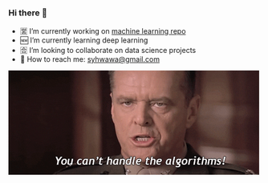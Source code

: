 ### Hi there :wave:

- :u55b6: I’m currently working on [machine learning repo](https://github.com/syhwawa/Machine_Learning)
- :new: I’m currently learning deep learning
- :u5408: I’m looking to collaborate on data science projects
- :email: How to reach me: syhwawa@gmail.com

![](https://github.com/syhwawa/syhwawa/blob/main/giphy.gif)
